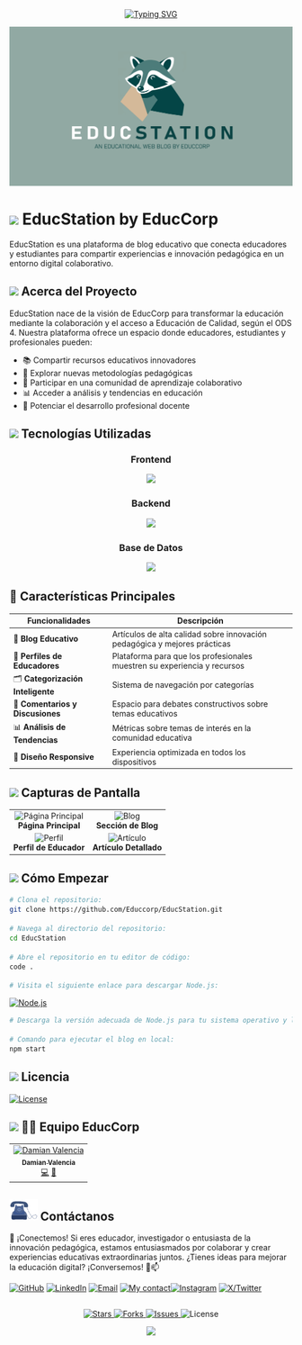 <div align="center">
<a href="https://git.io/typing-svg"><img src="https://readme-typing-svg.herokuapp.com?font=Source+Code+Pro&weight=700&duration=2000&pause=1000&color=0B4444&width=435&lines=%F0%9F%8E%93+Plataforma+de+Blog+Educativo+%F0%9F%93%9A;%F0%9F%8C%B1+Innovaci%C3%B3n+Pedag%C3%B3gica+%F0%9F%92%A1;%F0%9F%91%A8%E2%80%8D%F0%9F%8F%AB+Comunidad+de+Educadores+%F0%9F%91%A9%E2%80%8D%F0%9F%8F%AB;%F0%9F%92%BB+Recursos+Educativos+Digitales+%F0%9F%93%B1;%F0%9F%93%88+Desarrollo+Profesional+Docente+%F0%9F%8E%AF" alt="Typing SVG" /></a>
</div>

![EducStation Banner](public/assets/images/Cartula_Blog.png)
# <img src="https://raw.githubusercontent.com/MartinHeinz/MartinHeinz/master/wave.gif" width="35" /> EducStation by EducCorp


EducStation es una plataforma de blog educativo que conecta educadores y estudiantes para compartir experiencias e innovación pedagógica en un entorno digital colaborativo.

##

## <img src="https://media.giphy.com/media/VgCDAzcKvsR6OM0uWg/giphy.gif" width="40"> Acerca del Proyecto

EducStation nace de la visión de EducCorp para transformar la educación mediante la colaboración y el acceso a Educación de Calidad, según el ODS 4. Nuestra plataforma ofrece un espacio donde educadores, estudiantes y profesionales pueden:

- 📚 Compartir recursos educativos innovadores
- 🧠 Explorar nuevas metodologías pedagógicas
- 🌱 Participar en una comunidad de aprendizaje colaborativo
- 📊 Acceder a análisis y tendencias en educación
- 🚀 Potenciar el desarrollo profesional docente

##


## <p align="left"><img src="https://media.giphy.com/media/trN83pDD8yRDHBGfl3/giphy.gif" width="40" /> Tecnologías Utilizadas</p>


### <p align="center">Frontend</p>
<p align="center">
  <a href="">
    <img src="https://skillicons.dev/icons?i=react,html,css,js" />
  </a>
</p>


### <p align="center">Backend</p>
<p align="center">
  <a href="">
    <img src="https://skillicons.dev/icons?i=python,django,nodejs" />
  </a>
</p>

### <p align="center">Base de Datos</p>
<p align="center">
  <a href="">
    <img src="https://skillicons.dev/icons?i=mysql" />
  </a>
</p>



## 🌟 Características Principales

|  Funcionalidades  | Descripción |
| --- | --- |
| 📝 **Blog Educativo** | Artículos de alta calidad sobre innovación pedagógica y mejores prácticas |
| 👥 **Perfiles de Educadores** | Plataforma para que los profesionales muestren su experiencia y recursos |
| 🗂️ **Categorización Inteligente** | Sistema de navegación por categorías |
| 💬 **Comentarios y Discusiones** | Espacio para debates constructivos sobre temas educativos |
| 📊 **Análisis de Tendencias** | Métricas sobre temas de interés en la comunidad educativa |
| 📱 **Diseño Responsive** | Experiencia optimizada en todos los dispositivos |

##

## <img src="https://media.giphy.com/media/iY8CRBdQXODJSCERIr/giphy.gif" width="30"> Capturas de Pantalla

<table>
  <tr>
    <td align="center"><img src="https://github.com/Educcorp/EducStation/blob/main/public/assets/images/screenshot1.png" alt="Página Principal" width="300"/><br /><b>Página Principal</b></td>
    <td align="center"><img src="https://github.com/Educcorp/EducStation/blob/main/public/assets/images/screenshot2.png" alt="Blog" width="300"/><br /><b>Sección de Blog</b></td>
  </tr>
  <tr>
    <td align="center"><img src="https://github.com/Educcorp/EducStation/blob/main/public/assets/images/screenshot3.png" alt="Perfil" width="300"/><br /><b>Perfil de Educador</b></td>
    <td align="center"><img src="https://github.com/Educcorp/EducStation/blob/main/public/assets/images/screenshot4.png" alt="Artículo" width="300"/><br /><b>Artículo Detallado</b></td>
  </tr>
</table>



## <img src="https://media.giphy.com/media/TdjQAgDIkRsYm1HUbt/giphy.gif" width="35">  Cómo Empezar

```bash
# Clona el repositorio:
git clone https://github.com/Educcorp/EducStation.git

# Navega al directorio del repositorio:
cd EducStation

# Abre el repositorio en tu editor de código:
code .

# Visita el siguiente enlace para descargar Node.js:
```
[![Node.js](https://img.shields.io/badge/Node.js-Download-0b4444?style=plastic&logo=star&color=0b4444&labelColor=91a8a4)](https://nodejs.org/en/download)

```python 
# Descarga la versión adecuada de Node.js para tu sistema operativo y luego reinicia tu equipo.
 
# Comando para ejecutar el blog en local:
npm start
```


## <img src="https://media.giphy.com/media/v1.Y2lkPTc5MGI3NjExbXd4OWw1MnZta2l0ajdsbng1OGVxbHRzZmE5MnU1cXczaW5kNzY2bSZlcD12MV9pbnRlcm5hbF9naWZfYnlfaWQmY3Q9cw/dZnMEGqbJcXYEjcJwr/giphy.gif" width="30">  Licencia
 [![License](https://img.shields.io/github/license/Educcorp/EducStation?style=plastic&logo=license&color=0b4444&labelColor=91a8a4)](https://github.com/Educcorp/EducStation/blob/main/LICENSE)

##

## <img src="https://media.giphy.com/media/UVG0BN8TOMKkPOJS6e/giphy.gif" width="30"> 👨‍💻 Equipo EducCorp
<table>
  <tr>
    <td align="center">
      <a href="https://github.com/Dami-Val">
        <img src="https://github.com/Dami-Val.png" width="100px;" alt="Damian Valencia"/>
        <br />
        <sub><b>Damian Valencia</b></sub>
      </a>
      <br />
      <a href="#" title="Code">💻</a>
      <a href="#" title="Design">🎨</a>
    </td>
    <!-- Agrega más miembros del equipo según sea necesario -->
  </tr>
</table>

##

## <img src="public/assets/images/Animation - 1739245728068.gif" alt="Animation GIF" style="width: 50px;">  Contáctanos
📢 ¡Conectemos! Si eres educador, investigador o entusiasta de la innovación pedagógica, estamos entusiasmados por colaborar y crear experiencias educativas extraordinarias juntos. ¿Tienes ideas para mejorar la educación digital? ¡Conversemos! 🤝📫
<p align="center">
  
[![GitHub](https://img.shields.io/badge/-GitHub-010409?style=plastic&logo=github&logoColor=white)](https://github.com/Dami-Val)  [![LinkedIn](https://img.shields.io/badge/-LinkedIn-0a66c2?style=plastic&logo=in&logoColor=white)](https://linkedin.com/in/damian-valencia)  [![Email](https://img.shields.io/badge/-Email-c4211f?style=plastic&logo=gmail&logoColor=white)](mailto:damival.32@gmail.com)  [![My contact](https://img.shields.io/badge/-WhatsApp-36be49?style=plastic&logo=whatsapp&logoColor=white)](https://wa.me/523141741239)[![Instagram](https://img.shields.io/badge/-Instagram-e52765?style=plastic&logo=instagram&logoColor=white)](https://www.instagram.com/damival_/)  [![X/Twitter](https://img.shields.io/badge/-000000?style=plastic&logo=x&logoColor=white)](https://x.com/damival_) 

##

<p align="center">
  <a href="https://github.com/Educcorp/EducStation/stargazers">
    <img src="https://img.shields.io/github/stars/Educcorp/EducStation?style=plastic&logo=star&color=0b4444&labelColor=91a8a4" alt="Stars" />
  </a>
  <a href="https://github.com/Educcorp/EducStation/network/members">
    <img src="https://img.shields.io/github/forks/Educcorp/EducStation?style=plastic&logo=fork&color=0b4444&labelColor=91a8a4" alt="Forks" />
  </a>
  <a href="https://github.com/Educcorp/EducStation/issues">
    <img src="https://img.shields.io/github/issues/Educcorp/EducStation?style=plastic&logo=issue&color=0b4444&labelColor=91a8a4" alt="Issues" />
  </a>
  <img src="https://img.shields.io/github/license/Educcorp/EducStation?style=plastic&logo=license&color=0b4444&labelColor=91a8a4" alt="License" />
</p>


</p>

<div align="center">
  <img src="https://capsule-render.vercel.app/api?type=waving&color=91a8a4&height=120&section=footer&text=EducStation&fontSize=30&fontColor=0b4444" />
</div>

